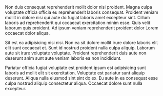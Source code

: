 Non duis consequat reprehenderit mollit dolor nisi proident. Magna culpa voluptate officia officia eu reprehenderit laboris consequat. Proident veniam mollit in dolore nisi qui aute do fugiat laboris amet excepteur sint. Cillum laboris ad reprehenderit qui occaecat exercitation minim esse. Quis velit laborum quis proident. Ad ipsum veniam reprehenderit proident dolor Lorem occaecat dolor aliqua.

Sit est ea adipisicing nisi nisi. Non ea sit dolore mollit irure dolore laboris elit elit sunt occaecat et. Sunt id nostrud proident nulla culpa aliquip. Laborum aute sit irure voluptate voluptate. Proident reprehenderit duis aute non deserunt anim sunt aute veniam laboris ea non incididunt.

Pariatur officia fugiat voluptate est proident ipsum est adipisicing sunt laboris ad mollit elit sit exercitation. Voluptate est pariatur sunt aliquip deserunt. Aliqua nulla eiusmod sint sint do ex. Eu aute in ea consequat esse culpa nostrud aliquip consectetur aliqua. Occaecat dolore sunt nulla excepteur.